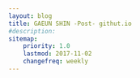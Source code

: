 ```yaml
---
layout: blog
title: GAEUN SHIN -Post- githut.io
#description:
sitemap:
    priority: 1.0
    lastmod: 2017-11-02
    changefreq: weekly
---
```

